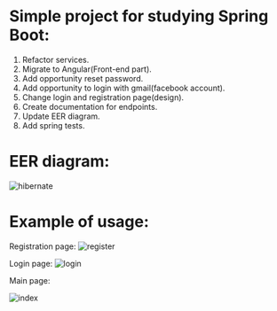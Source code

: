 # Simple project for studying Spring Boot:
1. Refactor services.
2. Migrate to Angular(Front-end part).
3. Add opportunity reset password.
4. Add opportunity to login with gmail(facebook account).
5. Change login and registration page(design).
6. Create documentation for endpoints. 
7. Update EER diagram.
8. Add spring tests.

# EER diagram:
![hibernate](https://user-images.githubusercontent.com/17299069/47139391-671a4d00-d2c4-11e8-89fc-4f0a184b0c65.png)

# Example of usage:
Registration page:
![register](https://user-images.githubusercontent.com/17299069/47163109-00b22080-d2fe-11e8-9a0f-eaac9e279655.PNG)

Login page:
![login](https://user-images.githubusercontent.com/17299069/47163211-335c1900-d2fe-11e8-90d1-505a2d60c7c8.PNG)

Main page:

![index](https://user-images.githubusercontent.com/17299069/47510005-e89f4b80-d87f-11e8-9326-59f6769b59e2.PNG)
